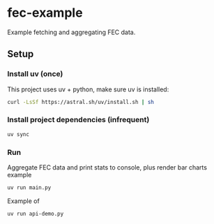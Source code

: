 # fec-example

Example fetching and aggregating FEC data.

## Setup

### Install uv (once)

This project uses uv + python, make sure uv is installed:
```bash
curl -LsSf https://astral.sh/uv/install.sh | sh
```

### Install project dependencies (infrequent)

```bash
uv sync
```

### Run

Aggregate FEC data and print stats to console, plus render bar charts example
```bash
uv run main.py
```

Example of 
```bash
uv run api-demo.py
```
